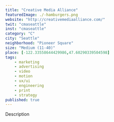 ```yaml
---
title: "Creative Media Alliance"
featuredImage: ./-hamburgers.png
website: "http://creativemediaalliance.com/"
twit: "cmaseattle"
inst: "cmaseattle"
category: "C"
city: "Seattle"
neighborhood: "Pioneer Square"
size: "Medium (11-40)"
place: [-122.33558644429986,47.60290339504598]
tags:
    - marketing
    - advertising
    - video
    - motion
    - ux/ui
    - engineering
    - print
    - strategy
published: true
---
```


Description
